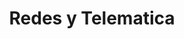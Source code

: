 ---
id: 273
color: light-blue darken-4
title: Redes y Telematica
description: Redes y Telematica
shortDescription: Redes y Telematica
requirements: ['Be a human']
whatYouWillLearn: ['Be an computer scientist human xD']
aimedAt: People
---